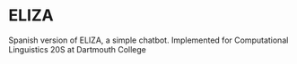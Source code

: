 # ELIZA
Spanish version of ELIZA, a simple chatbot. Implemented for Computational Linguistics 20S at Dartmouth College
